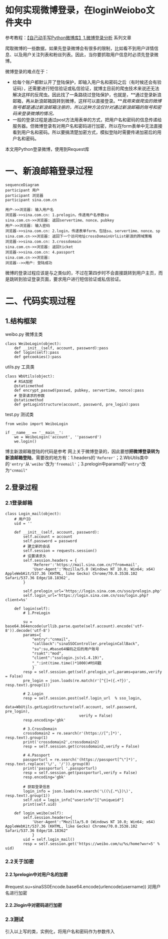 # 如何实现微博登录，在loginWeiobo文件夹中
参考教程：[【自己动手写Python微博库】1.微博登录分析](https://zhuanlan.zhihu.com/p/142413583) 系列文章

爬取微博的一些数据，如果先登录微博会有很多的限制，比如看不到用户详情信息、以及用户关注列表和粉丝列表。因此，当你要抓取用户信息时必须先登录微博。

微博登录的难点在于：

* 给每个账户都默认开了登陆保护，即输入用户名和密码之后（有时候还会有验证码），还需要进行短信验证或私信验证，就博主目前的爬虫技术来说还无法解决这样的反爬虫。因此找了一条路绕过登陆保护，也就是，**通过登录新浪邮箱，再从新浪邮箱跳转到微博，这样可以直接登录。***我用来做爬虫的微博账号都是通过新浪邮箱注册的，所以这种方法仅针对通过新浪邮箱的账号和密码来登录微博的情况。*
* 一般的登录过程是通过post方法用表单的方式，把用户名和密码的信息传递给服务器。但微博登录有对用户名和密码进行加密，所以在form表单中无法直接看到用户名和密码。所以要搞清楚加密方式，模拟登陆时需要传递加密后的用户名和密码。

本文用Python登录微博，使用到Request库

# 一、新浪邮箱登录过程
```mermaid
sequenceDiagram
participant 用户
participant 浏览器
participant sina.com.cn

用户->>浏览器: 输入用户名
浏览器->>sina.com.cn: 1.prelogin，传递用户名参数su
sina.com.cn->>浏览器: 返回servertime、nonce、pubkey
用户->>浏览器: 输入密码
浏览器->>sina.com.cn: 2.login，传递表单form，包括su、servertime、nonce、sp
sina.com.cn->>浏览器: 返回下一个访问地址crossDomainUrlList新浪的跨域策略
浏览器->>sina.com.cn: 3.crossdomain
sina.com.cn->>浏览器: 返回ticket
浏览器->>sina.com.cn: 4.passport
sina.com.cn->>浏览器: 
浏览器-->>用户: 登陆成功
```
微博的登录过程应该是与之类似的，不过在第四步时不会直接跳转到用户主页，而是跳转到验证登录页面，要求用户进行短信验证或私信验证。

# 二、代码实现过程
## 1.结构框架
weibo.py 微博主类
```
class WeiboLogin(object):
    def __init__(self, account, password):pass
    def login(self):pass
    def getcookies():pass
```
utils.py 工具类
```
class WbUtils(object):
    # RSA加密
    @staticmethod
    def encrypt_passwd(passwd, pubkey, servertime, nonce):pass
    # 登录请求的参数
    @staticmethod
    def getLoginStructure(account, password, pre_login):pass
```
test.py 测试类
```
from weibo import WeiboLogin

if __name__ == '__main__':
    we = WeiboLogin('account', ''password')
    we.login()
```
博主新浪邮箱登陆的代码是参考 网上关于微博登录的，因此要想**把微博登录转为新浪邮箱登陆**，需要改的地方有：1.headers的`'Referer'`；2.WbUtils类中的`'entry'`从`'weibo'`改为`'freemail'`；3.prelogin中params的`"entry"`改为`"cnmail"`
## 2.登录过程
### 2.1登录邮箱
```
class Login_mail(object):
    # 用户ID
    uid = ''

    def __init__(self, account, password):
        self.account = account
        self.password = password
        # 建立新的会话
        self.session = requests.session()
        # 设置请求头
        self.session.headers = {
            'Referer':'https://mail.sina.com.cn/?from=mail',
            'User-Agent':'Mozilla/5.0 (Windows NT 10.0; Win64; x64) AppleWebKit/537.36 (KHTML, like Gecko) Chrome/70.0.3538.102 Safari/537.36 Edge/18.18362',
        }
        
        self.prelogin_url='https://login.sina.com.cn/sso/prelogin.php'
        self.login_url='https://login.sina.com.cn/sso/login.php?client=%s'

    def login(self):
        # 1.PreLogin
        
        su = base64.b64encode(urllib.parse.quote(self.account).encode('utf-8')).decode('utf-8')
        params={
            "entry":"cnmail",
            "callback":"sinaSSOController.preloginCallBack",
            "su":su,#base64编码之后的用户账号
            "rsakt":"mod",
            "client":"ssologin.js(v1.4.19)",
            "_":int(time.time()*1000)#时间戳
            }
        resp = self.session.get(self.prelogin_url,params=params,verify = False)
        pre_login = json.loads(re.match(r'[^{]+({.+?})', resp.text).group(1))

        # 2.Login
        resp = self.session.post(self.login_url  % sso_login, 
                                 data=WbUtils.getLoginStructure(self.account, self.password, pre_login),
                                 verify = False)
        resp.encoding='gbk'
        
        # 3.CrossDomain
        crossdomain2 = re.search(r'(https://[^;]*)', resp.text).group(1)
        print('crossdomain2',crossdomain2)
        resp = self.session.get(crossdomain2,verify = False)
       
        # 4.Passport
        passporturl = re.search('(https://passport[^\"]*)', resp.text.replace('\/', '/')).group(0)
        print('passporturl ',passporturl)
        resp = self.session.get(passporturl,verify = False)
        resp.encoding='gbk'
        
        # 获取登录信息
        login_info = json.loads(re.search('\((\{.*\})\)', resp.text).group(1))
        self.uid = login_info["userinfo"]["uniqueid"]
        print(self.uid)
    
    def login_weibo(self):
        self.session.headers={
            'User-Agent':"Mozilla/5.0 (Windows NT 10.0; Win64; x64) AppleWebKit/537.36 (KHTML, like Gecko) Chrome/70.0.3538.102 Safari/537.36 Edge/18.18362"
            }
        uid = self.login_mail()
        resp = self.session.get('https://weibo.com/u/%s/home?wvr=5' % uid)
```
### 2.2关于加密
#### 2.2.1prelogin中对用户名的加密
#request.su=sinaSS0Encode.base64.encode(urlencode(username)) 对用户名进行加密

#### 2.2.2login中对密码进行加密


### 2.3测试
引入以上写的类，实例化，将用户名和密码作为参数传入

